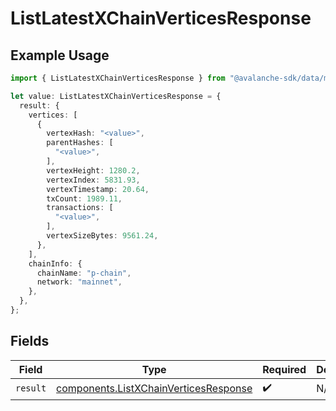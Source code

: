 # ListLatestXChainVerticesResponse

## Example Usage

```typescript
import { ListLatestXChainVerticesResponse } from "@avalanche-sdk/data/models/operations";

let value: ListLatestXChainVerticesResponse = {
  result: {
    vertices: [
      {
        vertexHash: "<value>",
        parentHashes: [
          "<value>",
        ],
        vertexHeight: 1280.2,
        vertexIndex: 5831.93,
        vertexTimestamp: 20.64,
        txCount: 1989.11,
        transactions: [
          "<value>",
        ],
        vertexSizeBytes: 9561.24,
      },
    ],
    chainInfo: {
      chainName: "p-chain",
      network: "mainnet",
    },
  },
};
```

## Fields

| Field                                                                                          | Type                                                                                           | Required                                                                                       | Description                                                                                    |
| ---------------------------------------------------------------------------------------------- | ---------------------------------------------------------------------------------------------- | ---------------------------------------------------------------------------------------------- | ---------------------------------------------------------------------------------------------- |
| `result`                                                                                       | [components.ListXChainVerticesResponse](../../models/components/listxchainverticesresponse.md) | :heavy_check_mark:                                                                             | N/A                                                                                            |